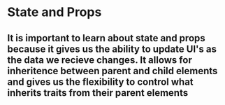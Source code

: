# State and Props #

## It is important to learn about state and props because it gives us the ability to update UI's as the data we recieve changes. It allows for inheritence between parent and child elements and gives us the flexibility to control what inherits traits from their parent elements ##

